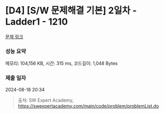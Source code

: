 # [D4] [S/W 문제해결 기본] 2일차 - Ladder1 - 1210 

[문제 링크](https://swexpertacademy.com/main/code/problem/problemDetail.do?contestProbId=AV14ABYKADACFAYh) 

### 성능 요약

메모리: 104,156 KB, 시간: 315 ms, 코드길이: 1,048 Bytes

### 제출 일자

2024-08-18 20:34



> 출처: SW Expert Academy, https://swexpertacademy.com/main/code/problem/problemList.do